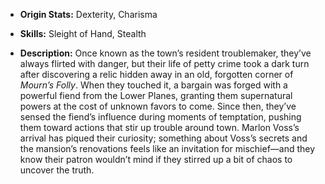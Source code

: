 
- **Origin Stats:** Dexterity, Charisma

- **Skills:** Sleight of Hand, Stealth

- **Description:** Once known as the town’s resident troublemaker, they’ve always flirted with danger, but their life of petty crime took a dark turn after discovering a relic hidden away in an old, forgotten corner of _Mourn’s Folly_. When they touched it, a bargain was forged with a powerful fiend from the Lower Planes, granting them supernatural powers at the cost of unknown favors to come. Since then, they’ve sensed the fiend’s influence during moments of temptation, pushing them toward actions that stir up trouble around town. Marlon Voss’s arrival has piqued their curiosity; something about Voss’s secrets and the mansion’s renovations feels like an invitation for mischief—and they know their patron wouldn’t mind if they stirred up a bit of chaos to uncover the truth.